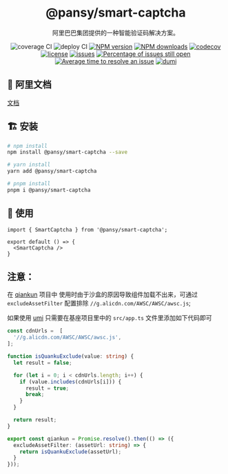 <h1 align="center">
  @pansy/smart-captcha
</h1>

<div align="center">

阿里巴巴集团提供的一种智能验证码解决方案。

![coverage CI][coverage-ci]
![deploy CI][deploy-ci]
[![NPM version][image-1]][npm-url]
[![NPM downloads][image-2]][npm-url]
[![codecov][codecov-1]][codecov-2]
[![license][license-1]][npm-url]
[![issues](https://img.shields.io/github/issues/pansyjs/smart-captcha)](https://github.com/pansyjs/smart-captcha/issues)
[![Percentage of issues still open](http://isitmaintained.com/badge/open/pansyjs/smart-captcha.svg)](http://isitmaintained.com/project/pansyjs/smart-captcha 'Percentage of issues still open')
[![Average time to resolve an issue](http://isitmaintained.com/badge/resolution/pansyjs/smart-captcha.svg)](http://isitmaintained.com/project/pansyjs/smart-captcha 'Average time to resolve an issue')
[![dumi][dumi]][dumi-url]

</div>

## 📝 阿里文档

[文档](https://help.aliyun.com/document_detail/122733.html)

## 🏗 安装

```bash
# npm install
npm install @pansy/smart-captcha --save

# yarn install
yarn add @pansy/smart-captcha

# pnpm install
pnpm i @pansy/smart-captcha
```

## 🔨 使用

```tsx
import { SmartCaptcha } from '@pansy/smart-captcha';

export default () => {
  <SmartCaptcha />
}
```

## 注意：

在 [qiankun](https://qiankun.umijs.org/) 项目中 使用时由于沙盒的原因导致组件加载不出来，可通过 `excludeAssetFilter` 配置排除 `//g.alicdn.com/AWSC/AWSC/awsc.js`;

如果使用 [umi](https://umijs.org/zh-CN/plugins/plugin-qiankun) 只需要在基座项目里中的 `src/app.ts` 文件里添加如下代码即可

```ts
const cdnUrls =  [
  '//g.alicdn.com/AWSC/AWSC/awsc.js',
];

function isQuankuExclude(value: string) {
  let result = false;

  for (let i = 0; i < cdnUrls.length; i++) {
    if (value.includes(cdnUrls[i])) {
      result = true;
      break;
    }
  }

  return result;
}

export const qiankun = Promise.resolve().then(() => ({
  excludeAssetFilter: (assetUrl: string) => {
    return isQuankuExclude(assetUrl);
  }
}));
```

[image-1]: https://img.shields.io/npm/v/@pansy/smart-captcha.svg?style=flat
[image-2]: https://img.shields.io/npm/dw/@pansy/smart-captcha.svg?style=flat
[codecov-1]: https://codecov.io/github/pansyjs/smart-captcha/branch/master/graph/badge.svg?token=EKYDUW28H0
[codecov-2]: https://codecov.io/github/pansyjs/smart-captcha
[license-1]: https://badgen.net/npm/license/@pansy/smart-captcha
[npm-url]: https://www.npmjs.com/package/@pansy/smart-captcha
[issues-1]: https://www.npmjs.com/package/@pansy/smart-captcha

[dumi]: https://img.shields.io/badge/docs%20by-dumi-blue
[dumi-url]: https://d.umijs.org

[coverage-ci]: https://github.com/pansyjs/smart-captcha/workflows/Coverage/badge.svg
[deploy-ci]: https://github.com/pansyjs/smart-captcha/workflows/Deploy/badge.svg
